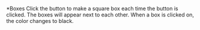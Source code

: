 *Boxes
Click the button to make a square box each time the button is clicked. The boxes will appear next to each other. When a box is clicked on, the color changes to black.

